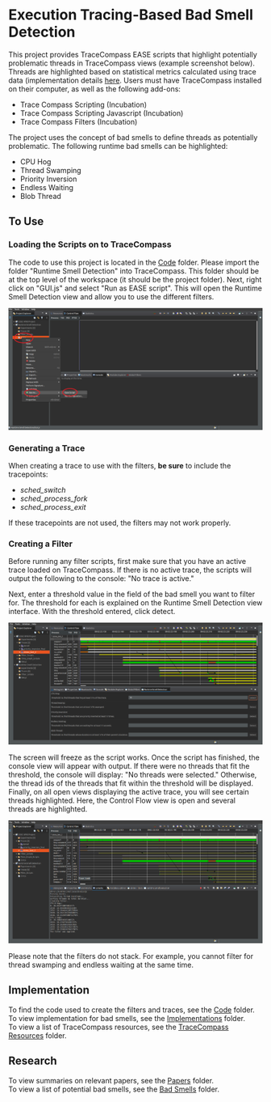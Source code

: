 # Execution Tracing-Based Bad Smell Detection
This project provides TraceCompass EASE scripts that highlight potentially problematic threads in TraceCompass views (example screenshot below). Threads are highlighted based on statistical metrics calculated using trace data (implementation details [here](Implementations/). Users must have TraceCompass installed on their computer, as well as the following add-ons:
* Trace Compass Scripting (Incubation)
* Trace Compass Scripting Javascript (Incubation)
* Trace Compass Filters (Incubation)

The project uses the concept of bad smells to define threads as potentially problematic. The following runtime bad smells can be highlighted: 
* CPU Hog
* Thread Swamping
* Priority Inversion
* Endless Waiting
* Blob Thread



## To Use
### Loading the Scripts on to TraceCompass
The code to use this project is located in the [Code](Code/) folder. Please import the folder "Runtime Smell Detection" into TraceCompass. This folder should be at the top level of the workspace (it should be the project folder). Next, right click on "GUI.js" and select "Run as EASE script". This will open the Runtime Smell Detection view and allow you to use the different filters. 

![Starting](Screenshots/Starting.png?raw=true)

### Generating a Trace
When creating a trace to use with the filters, **be sure** to include the tracepoints:
* *sched_switch*
* *sched_process_fork*
* *sched_process_exit*

If these tracepoints are not used, the filters may not work properly.

### Creating a Filter
Before running any filter scripts, first make sure that you have an active trace loaded on TraceCompass. If there is no active trace, the scripts will output the following to the console: "No trace is active."

Next, enter a threshold value in the field of the bad smell you want to filter for. The threshold for each is explained on the Runtime Smell Detection view interface. With the threshold entered, click detect. 

![Interface](Screenshots/Interface.png?raw=true)

The screen will freeze as the script works. Once the script has finished, the console view will appear with output. If there were no threads that fit the threshold, the console will display: "No threads were selected." Otherwise, the thread ids of the threads that fit within the threshold will be displayed. Finally, on all open views displaying the active trace, you will see certain threads highlighted. Here, the Control Flow view is open and several threads are highlighted. 

![Results](Screenshots/Results.png?raw=true)

Please note that the filters do not stack. For example, you cannot filter for thread swamping and endless waiting at the same time.

## Implementation
To find the code used to create the filters and traces, see the [Code](Code/) folder.
<br />To view implementation for bad smells, see the [Implementations](Implementations/) folder.
<br />To view a list of TraceCompass resources, see the [TraceCompass Resources](TraceCompass-Resources/) folder.
## Research
To view summaries on relevant papers, see the [Papers](Papers/) folder.
<br />To view a list of potential bad smells, see the [Bad Smells](Bad-Smells/) folder.
